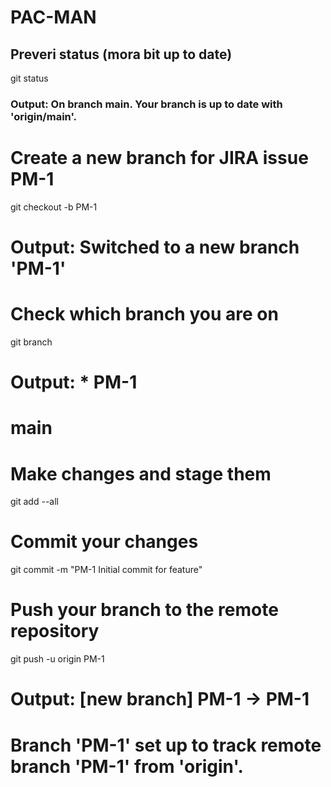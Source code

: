 # PAC-MAN

## Preveri status (mora bit up to date)
git status
### Output: On branch main. Your branch is up to date with 'origin/main'.

# Create a new branch for JIRA issue PM-1
git checkout -b PM-1
# Output: Switched to a new branch 'PM-1'

# Check which branch you are on
git branch
# Output: * PM-1
#         main

# Make changes and stage them
git add --all

# Commit your changes
git commit -m "PM-1 Initial commit for feature"

# Push your branch to the remote repository
git push -u origin PM-1
# Output: [new branch] PM-1 -> PM-1
#         Branch 'PM-1' set up to track remote branch 'PM-1' from 'origin'.

